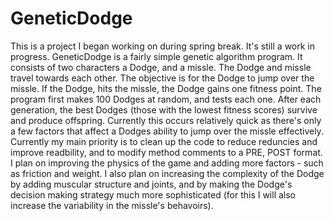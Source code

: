 # GeneticDodge
This is a project I began working on during spring break. It's still a work in progress. GeneticDodge is a fairly simple genetic algorithm
program. It consists of two characters a Dodge, and a missle. The Dodge and missle travel towards each other. The objective
is for the Dodge to jump over the missle. If the Dodge, hits the missle, the Dodge gains one fitness point. The program first
makes 100 Dodges at random, and tests each one. After each generation, the best Dodges (those with the lowest fitness scores)
survive and produce offspring. Currently this occurs relatively quick as there's only a few factors that affect a Dodges 
ability to jump over the missle effectively. 
Currently my main priority is to clean up the code to reduce reduncies and improve readbility, and to 
modify method comments to a PRE, POST format. I plan on improving the physics of the game and adding more factors - such as 
friction and weight. I also plan on increasing the complexity of the Dodge by adding muscular structure and joints, and by 
making the Dodge's decision making strategy much more sophisticated (for this I will also increase the variability in the
missle's behavoirs).
